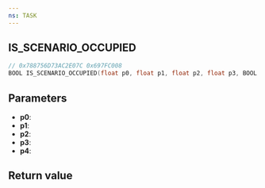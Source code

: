 ```yaml
---
ns: TASK
---
```

## IS_SCENARIO_OCCUPIED

```c
// 0x788756D73AC2E07C 0x697FC008
BOOL IS_SCENARIO_OCCUPIED(float p0, float p1, float p2, float p3, BOOL p4);
```


## Parameters
* **p0**: 
* **p1**: 
* **p2**: 
* **p3**: 
* **p4**: 

## Return value
